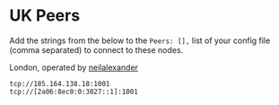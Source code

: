 # UK Peers

Add the strings from the below to the `Peers: [],` list of your config file (comma separated) to connect to these nodes.

London, operated by [neilalexander](https://github.com/neilalexander)

```
tcp://185.164.138.18:1001
tcp://[2a06:8ec0:0:3027::1]:1001
```
